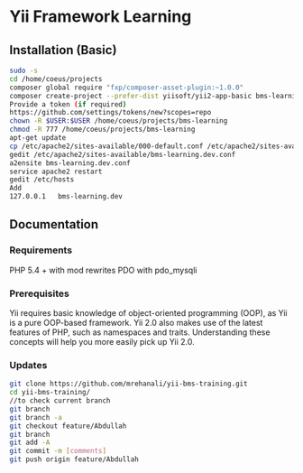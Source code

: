 # Yii Framework Learning
## Installation (Basic)
```sh
sudo -s
cd /home/coeus/projects
composer global require "fxp/composer-asset-plugin:~1.0.0"
composer create-project --prefer-dist yiisoft/yii2-app-basic bms-learning
Provide a token (if required)
https://github.com/settings/tokens/new?scopes=repo
chown -R $USER:$USER /home/coeus/projects/bms-learning
chmod -R 777 /home/coeus/projects/bms-learning
apt-get update
cp /etc/apache2/sites-available/000-default.conf /etc/apache2/sites-available/bms-learning.dev.conf
gedit /etc/apache2/sites-available/bms-learning.dev.conf
a2ensite bms-learning.dev.conf
service apache2 restart
gedit /etc/hosts
Add
127.0.0.1   bms-learning.dev
```
## Documentation
### Requirements
PHP 5.4 + with mod rewrites
PDO with pdo_mysqli
### Prerequisites
Yii requires basic knowledge of object-oriented programming (OOP), as Yii is a pure OOP-based framework. Yii 2.0 also makes use of the latest features of PHP, such as namespaces and traits. Understanding these concepts will help you more easily pick up Yii 2.0.
### Updates
```sh
git clone https://github.com/mrehanali/yii-bms-training.git
cd yii-bms-training/
//to check current branch
git branch
git branch -a
git checkout feature/Abdullah
git branch
git add -A
git commit -m [comments]
git push origin feature/Abdullah
```

